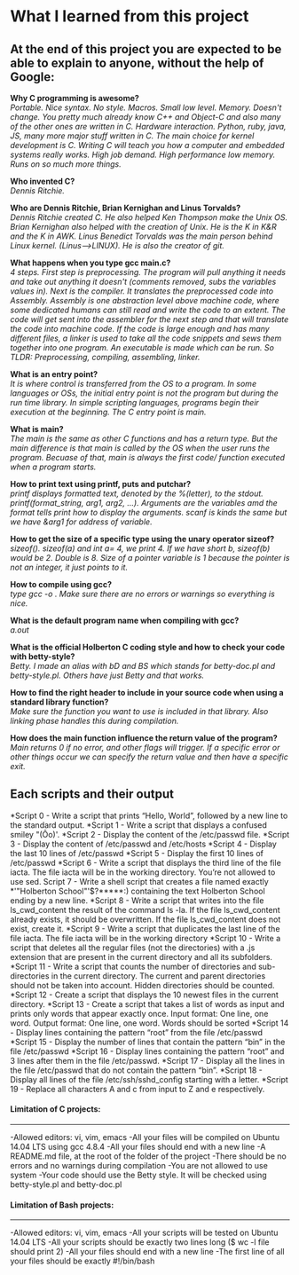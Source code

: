 # What I learned from this project  
At the end of this project you are expected to be able to explain to anyone, without the help of Google:  
---

**Why C programming is awesome?**  
*Portable. Nice syntax. No style. Macros. Small low level. Memory. Doesn't change. You pretty much already know C++ and Object-C and also many of the other ones are written in C. Hardware interaction. Python, ruby, java, JS, many more major stuff written in C. The main choice for kernel development is C. Writing C will teach you how a computer and embedded systems really works. High job demand. High performance low memory. Runs on so much more things.*  

**Who invented C?**  
*Dennis Ritchie.*  

**Who are Dennis Ritchie, Brian Kernighan and Linus Torvalds?**  
*Dennis Ritchie created C. He also helped Ken Thompson make the Unix OS. Brian Kernighan also helped with the creation of Unix. He is the K in K&R and the K in AWK. Linus Benedict Torvalds was the main person behind Linux kernel. (Linus-->LINUX). He is also the creator of git.*  

**What happens when you type gcc main.c?**  
*4 steps. First step is preprocessing. The program will pull anything it needs and take out anything it doesn't (comments removed, subs the variables values in). Next is the compiler. It translates the preprocessed code into Assembly. Assembly is one abstraction level above machine code, where some dedicated humans can still read and write the code to an extent. The code will get sent into the assembler for the next step and that will translate the code into machine code. If the code is large enough and has many different files, a linker is used to take all the code snippets and sews them together into one program. An executable is made which can be run.
So TLDR: Preprocessing, compiling, assembling, linker.*  

**What is an entry point?**  
*It is where control is transferred from the OS to a program. In some languages or OSs, the initial entry point is not the program but during the run time library. In simple scripting languages, programs begin their execution at the beginning. The C entry point is main.*  

**What is main?**  
*The main is the same as other C functions and has a return type. But the main difference is that main is called by the OS when the user runs the program. Becuase of that, main is always the first code/ function executed when a program starts.*  

**How to print text using printf, puts and putchar?**  
*printf displays formatted text, denoted by the %(letter), to the stdout. printf(format_string, arg1, arg2, ...). Arguments are the variables amd the format tells print how to display the arguments. scanf is kinds the same but we have &arg1 for address of variable.*  

**How to get the size of a specific type using the unary operator sizeof?**  
*sizeof(). sizeof(a) and int a= 4, we print 4. If we have short b, sizeof(b) would be 2. Double is 8. Size of a pointer variable is 1 because the pointer is not an integer, it just points to it.*  

**How to compile using gcc?**  
*type gcc <FILENAME> -o <NAMEYOUWANT>. Make sure there are no errors or warnings so everything is nice.*  

**What is the default program name when compiling with gcc?**  
*a.out*  

**What is the official Holberton C coding style and how to check your code with betty-style?**  
*Betty. I made an alias with bD and BS which stands for betty-doc.pl and betty-style.pl. Others have just Betty and that works.*  

**How to find the right header to include in your source code when using a standard library function?**  
*Make sure the function you want to use is included in that library. Also linking phase handles this during compilation.*  

**How does the main function influence the return value of the program?**  
*Main returns 0 if no error, and other flags will trigger. If a specific error or other things occur we can specify the return value and then have a specific exit.*  



## Each scripts and their output  

*Script 0 - Write a script that prints “Hello, World”, followed by a new line to the standard output.
*Script 1 - Write a script that displays a confused smiley "(Ôo)'.
*Script 2 - Display the content of the /etc/passwd file.
*Script 3 - Display the content of /etc/passwd and /etc/hosts
*Script 4 - Display the last 10 lines of /etc/passwd
*Script 5 - Display the first 10 lines of /etc/passwd
*Script 6 - Write a script that displays the third line of the file iacta. The file iacta will be in the working directory. You’re not allowed to use sed.
Script 7 - Write a shell script that creates a file named exactly *\'"Holberton School"'\$?*****:) containing the text Holberton School ending by a new line.
*Script 8 - Write a script that writes into the file ls_cwd_content the result of the command ls -la. If the file ls_cwd_content already exists, it should be overwritten. If the file ls_cwd_content does not exist, create it.
*Script 9 - Write a script that duplicates the last line of the file iacta. The file iacta will be in the working directory
*Script 10 - Write a script that deletes all the regular files (not the directories) with a .js extension that are present in the current directory and all its subfolders.
*Script 11 - Write a script that counts the number of directories and sub-directories in the current directory. The current and parent directories should not be taken into account. Hidden directories should be counted.
*Script 12 - Create a script that displays the 10 newest files in the current directory.
*Script 13 - Create a script that takes a list of words as input and prints only words that appear exactly once. Input format: One line, one word. Output format: One line, one word. Words should be sorted
*Script 14 - Display lines containing the pattern “root” from the file /etc/passwd
*Script 15 - Display the number of lines that contain the pattern “bin” in the file /etc/passwd
*Script 16 - Display lines containing the pattern “root” and 3 lines after them in the file /etc/passwd.
*Script 17 - Display all the lines in the file /etc/passwd that do not contain the pattern “bin”.
*Script 18 - Display all lines of the file /etc/ssh/sshd_config starting with a letter.
*Script 19 - Replace all characters A and c from input to Z and e respectively.

#### Limitation of C projects:
___
-Allowed editors: vi, vim, emacs
-All your files will be compiled on Ubuntu 14.04 LTS using gcc 4.8.4
-All your files should end with a new line
-A README.md file, at the root of the folder of the project
-There should be no errors and no warnings during compilation
-You are not allowed to use system
-Your code should use the Betty style. It will be checked using betty-style.pl and betty-doc.pl

#### Limitation of Bash projects:
___
-Allowed editors: vi, vim, emacs
-All your scripts will be tested on Ubuntu 14.04 LTS
-All your scripts should be exactly two lines long ($ wc -l file should print 2)
-All your files should end with a new line
-The first line of all your files should be exactly #!/bin/bash

